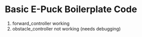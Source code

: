 # Basic E-Puck Boilerplate Code

1. forward_controller working
2. obstacle_controller not working (needs debugging)